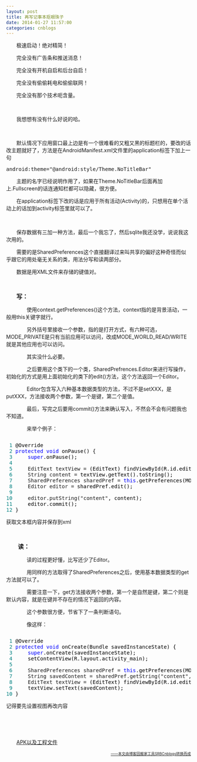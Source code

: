 ```yaml
---
layout: post
title: 再写记事本抠眼珠子
date: 2014-01-27 11:57:00
categories: cnblogs
---
```


<p>　　极速启动！绝对精简！</p>
<p>　　完全没有广告条和推送消息！</p>
<p>　　完全没有开机自启和后台自启！</p>
<p>　　完全没有偷偷耗电和偷偷联网！</p>
<p>　　完全没有那个技术呃含量。</p>
<p>&nbsp;</p>
<p>　　我想想有没有什么好说的哈。</p>
<p>&nbsp;</p>
<p>　　默认情况下应用窗口最上边是有一个很难看的又粗又黑的标题栏的，要改的话改主题就好了，方法是在AndroidManifest.xml文件里的application标签下加上一句</p>
<div class="cnblogs_code">
<pre>android:theme="@android:style/Theme.NoTitleBar"</pre>
</div>
<p>　　主题的名字已经说明作用了，如果在Theme.NoTitleBar后面再加上.Fullscreen的话连通知栏都可以隐藏，很方便。</p>
<p>　　在application标签下改的话是应用于所有活动(Activity)的，只想用在单个活动上的话加到activity标签里就可以了。</p>
<p>&nbsp;</p>
<p>　　保存数据有三加一种方法，最后一个我忘了，然后sqlite我还没学，说说我这次用的。</p>
<p>　　需要的是SharedPreferences这个直接翻译过来叫共享的偏好这种奇怪而似乎跟它的用处毫无关系的类，用法分写和读两部分。</p>
<p>　　数据是用XML文件来存储的键值对。</p>
<p>&nbsp;</p>
<p>　　<strong><span style="font-size: 16px;">写：</span></strong></p>
<p>　　　　使用context.getPreferences()这个方法，context指的是背景活动，一般用this关键字就行。</p>
<p>　　　　另外括号里接收一个参数，指的是打开方式，有六种可选，MODE_PRIVATE是只有当前应用可以访问，改成MODE_WORLD_READ/WRITE就是其他应用也可以访问。</p>
<p>　　　　其实没什么必要。</p>
<p>　　　　之后要用这个类下的一个类，SharedPrefrences.Editor来进行写操作，初始化的方式是用上面初始化的类下的edit()方法，这个方法返回一个Editor。</p>
<p>　　　　Editor包含写入六种基本数据类型的方法，不过不是setXXX，是putXXX，方法接收两个参数，第一个是键，第二个是值。</p>
<p>　　　　最后，写完之后要用commit()方法来确认写入，不然会不会有问题我也不知道。</p>
<p>　　　　来举个例子：</p>
<div class="cnblogs_code" onclick="cnblogs_code_show('cf6fb17a-305e-4bfa-9ce3-d12829eea8d5')"><img id="code_img_closed_cf6fb17a-305e-4bfa-9ce3-d12829eea8d5" class="code_img_closed" src="http://images.cnblogs.com/OutliningIndicators/ContractedBlock.gif" alt="" /><img id="code_img_opened_cf6fb17a-305e-4bfa-9ce3-d12829eea8d5" class="code_img_opened" style="display: none;" onclick="cnblogs_code_hide('cf6fb17a-305e-4bfa-9ce3-d12829eea8d5',event)" src="http://images.cnblogs.com/OutliningIndicators/ExpandedBlockStart.gif" alt="" />
<div id="cnblogs_code_open_cf6fb17a-305e-4bfa-9ce3-d12829eea8d5" class="cnblogs_code_hide">
<pre><span style="color: #008080;"> 1</span> <span style="color: #000000;">@Override
</span><span style="color: #008080;"> 2</span> <span style="color: #0000ff;">protected</span> <span style="color: #0000ff;">void</span><span style="color: #000000;"> onPause() {
</span><span style="color: #008080;"> 3</span>     <span style="color: #0000ff;">super</span><span style="color: #000000;">.onPause();
</span><span style="color: #008080;"> 4</span>     
<span style="color: #008080;"> 5</span>     EditText textView =<span style="color: #000000;"> (EditText) findViewById(R.id.editText1);
</span><span style="color: #008080;"> 6</span>     String content =<span style="color: #000000;"> textView.getText().toString();
</span><span style="color: #008080;"> 7</span>     SharedPreferences sharedPref = <span style="color: #0000ff;">this</span><span style="color: #000000;">.getPreferences(MODE_PRIVATE);
</span><span style="color: #008080;"> 8</span>     Editor editor =<span style="color: #000000;"> sharedPref.edit();
</span><span style="color: #008080;"> 9</span>     
<span style="color: #008080;">10</span>     editor.putString("content"<span style="color: #000000;">, content);
</span><span style="color: #008080;">11</span> <span style="color: #000000;">    editor.commit();
</span><span style="color: #008080;">12</span> }</pre>
</div>
<span class="cnblogs_code_collapse">获取文本框内容并保存到xml</span></div>
<p>&nbsp;</p>
<p><strong><span style="font-size: 16px;">　　读：</span></strong></p>
<p>　　　　读的过程更好懂，比写还少了Editor。</p>
<p>　　　　用同样的方法取得了SharedPreferences之后，使用基本数据类型的get方法就可以了。</p>
<p>　　　　需要注意一下，get方法接收两个参数，第一个是自然是键，第二个则是默认内容，就是在键并不存在的情况下返回的内容。</p>
<p>　　　　这个参数很方便，节省下了一条判断语句。</p>
<p>　　　　像这样：</p>
<div class="cnblogs_code" onclick="cnblogs_code_show('830bdda7-6a15-49e2-beab-a16569f1c32b')"><img id="code_img_closed_830bdda7-6a15-49e2-beab-a16569f1c32b" class="code_img_closed" src="http://images.cnblogs.com/OutliningIndicators/ContractedBlock.gif" alt="" /><img id="code_img_opened_830bdda7-6a15-49e2-beab-a16569f1c32b" class="code_img_opened" style="display: none;" onclick="cnblogs_code_hide('830bdda7-6a15-49e2-beab-a16569f1c32b',event)" src="http://images.cnblogs.com/OutliningIndicators/ExpandedBlockStart.gif" alt="" />
<div id="cnblogs_code_open_830bdda7-6a15-49e2-beab-a16569f1c32b" class="cnblogs_code_hide">
<pre><span style="color: #008080;"> 1</span> <span style="color: #000000;">@Override
</span><span style="color: #008080;"> 2</span> <span style="color: #0000ff;">protected</span> <span style="color: #0000ff;">void</span><span style="color: #000000;"> onCreate(Bundle savedInstanceState) {
</span><span style="color: #008080;"> 3</span>     <span style="color: #0000ff;">super</span><span style="color: #000000;">.onCreate(savedInstanceState);
</span><span style="color: #008080;"> 4</span> <span style="color: #000000;">    setContentView(R.layout.activity_main);
</span><span style="color: #008080;"> 5</span>     
<span style="color: #008080;"> 6</span>     SharedPreferences sharedPref = <span style="color: #0000ff;">this</span><span style="color: #000000;">.getPreferences(MODE_PRIVATE);
</span><span style="color: #008080;"> 7</span>     String savedContent = sharedPref.getString("content", ""<span style="color: #000000;">);
</span><span style="color: #008080;"> 8</span>     EditText textView =<span style="color: #000000;"> (EditText) findViewById(R.id.editText1);
</span><span style="color: #008080;"> 9</span> <span style="color: #000000;">    textView.setText(savedContent);
</span><span style="color: #008080;">10</span> }</pre>
</div>
<span class="cnblogs_code_collapse">记得要先设置视图再改内容</span></div>
<p>&nbsp;</p>
<p>　　</p>
<p>　　<a href="http://files.cnblogs.com/JavaForNow/Notepadroid.rar">APK以及工程文件</a></p>

<div align=right><a href="https://github.com/mlxy/SRBCnblogs"><font size=1>——本文由博客园搬家工具SRBCnblogs转换而成</font></a></div>